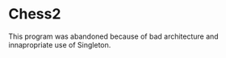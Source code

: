 # Chess2
This program was abandoned because of bad architecture and innapropriate use of Singleton.
